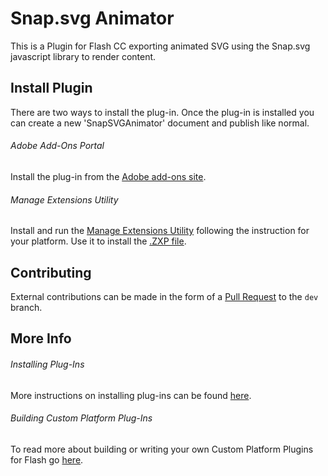 Snap.svg Animator
=================

This is a Plugin for Flash CC exporting animated SVG using the Snap.svg javascript library to render content.

## Install Plugin
There are two ways to install the plug-in. Once the plug-in is installed you can create a new 'SnapSVGAnimator' document and publish like normal.

###### Adobe Add-Ons Portal
Install the plug-in from the [Adobe add-ons site](https://creative.adobe.com/addons/products/12329).

###### Manage Extensions Utility
Install and run the [Manage Extensions Utility](https://helpx.adobe.com/animate/kb/install-animate-extensions.html#Install-extensions-gui) following the instruction for your platform. Use it to install the [.ZXP file](https://github.com/cjgammon/SnapSVG-Animator/blob/master/SnapSVGAnimatorPlatform/EclipseProject/SnapSVGAnimator.zxp?raw=true).

## Contributing
External contributions can be made in the form of a [Pull Request](https://help.github.com/articles/creating-a-pull-request/) to the `dev` branch.

## More Info
###### Installing Plug-Ins
More instructions on installing plug-ins can be found [here](https://helpx.adobe.com/flash/using/custom-platform-support.html).

###### Building Custom Platform Plug-Ins
To read more about building or writing your own Custom Platform Plugins for Flash go [here](https://helpx.adobe.com/flash/using/enabling-support-custom-platforms.html).

